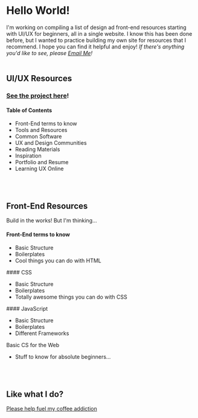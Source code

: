 # Hello World!
I'm working on compiling a list of design ad front-end resources starting with UI/UX for beginners, all in a single website. I know this has been done before, but I wanted to practice building my own site for resources that I recommend. I hope you can find it helpful and enjoy!
<em>If there's anything you'd like to see, please <a href="mailto:&#108;&#105;&#110;&#100;&#097;&#116;&#104;&#101;&#104;&#117;&#097;&#110;&#103;&#064;&#103;&#109;&#097;&#105;&#108;&#046;&#099;&#111;&#109;" target="_blank">Email Me</a>!</em>
<br>
<br>

## UI/UX Resources
### <a href="https://lindaicing.github.io/resources/" title="Hello World :)" target="_blank">See the project here</a>!
#### Table of Contents
<ul>
  <li>Front-End terms to know</li>
  <li>Tools and Resources</li>
  <li>Common Software</li>
  <li>UX and Design Communities</li>
  <li>Reading Materials</li>
  <li>Inspiration</li>
  <li>Portfolio and Resume</li>
  <li>Learning UX Online</li>
</ul>
<br>
<br>

## Front-End Resources
Build in the works! But I'm thinking...
#### Front-End terms to know
<ul>
  <li>Basic Structure</li>
  <li>Boilerplates</li>
  <li>Cool things you can do with HTML</li>
</ul>
#### CSS
<ul>
  <li>Basic Structure</li>
  <li>Boilerplates</li>
  <li>Totally awesome things you can do with CSS</li>
</ul>
#### JavaScript
<ul>
  <li>Basic Structure</li>
  <li>Boilerplates</li>
  <li>Different Frameworks</li>
</ul>
Basic CS for the Web
<ul>
  <li>Stuff to know for absolute beginners...</li>
</ul>
<br>
<br>

## Like what I do?
<a href="https://www.buymeacoffee.com/lindaicing" title="Please I crave caffeine" target="_blank">Please help fuel my coffee addiction</a>
